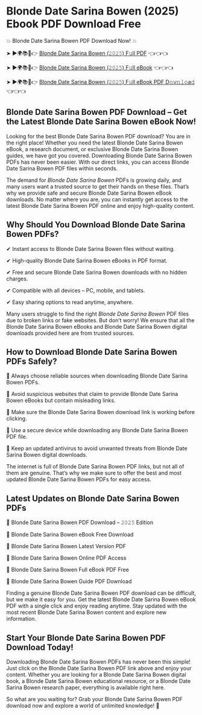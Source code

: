 # Blonde Date Sarina Bowen (2025) Ebook PDF Download Free

💥 Blonde Date Sarina Bowen PDF Download Now! 💥

➤ ►🌍📚📱👉 [Blonde Date Sarina Bowen (𝟸𝟶𝟸𝟻) F𝚞ll PDF](https://getpdf.xyz/blonde-date-sarina-bowen) 👈👈👈


➤ ►🌍📚📱👉 [Blonde Date Sarina Bowen (𝟸𝟶𝟸𝟻) F𝚞ll eBook](https://getpdf.xyz/blonde-date-sarina-bowen) 👈👈👈


➤ ►🌍📚📱👉 [Blonde Date Sarina Bowen (𝟸𝟶𝟸𝟻) F𝚞ll eBook PDF D𝚘𝚠𝚗𝚕𝚘a𝚍](https://getpdf.xyz/blonde-date-sarina-bowen) 👈👈👈


## Blonde Date Sarina Bowen PDF Download – Get the Latest Blonde Date Sarina Bowen eBook Now!

Looking for the best Blonde Date Sarina Bowen PDF download? You are in the right place! Whether you need the latest Blonde Date Sarina Bowen eBook, a research document, or exclusive Blonde Date Sarina Bowen guides, we have got you covered. Downloading Blonde Date Sarina Bowen PDFs has never been easier. With our direct links, you can access Blonde Date Sarina Bowen PDF files within seconds.

The demand for *Blonde Date Sarina Bowen* PDFs is growing daily, and many users want a trusted source to get their hands on these files. That’s why we provide safe and secure Blonde Date Sarina Bowen eBook downloads. No matter where you are, you can instantly get access to the latest Blonde Date Sarina Bowen PDF online and enjoy high-quality content.

## Why Should You Download Blonde Date Sarina Bowen PDFs?

✔ Instant access to Blonde Date Sarina Bowen files without waiting.

✔ High-quality Blonde Date Sarina Bowen eBooks in PDF format.

✔ Free and secure Blonde Date Sarina Bowen downloads with no hidden charges.

✔ Compatible with all devices – PC, mobile, and tablets.

✔ Easy sharing options to read anytime, anywhere.

Many users struggle to find the right *Blonde Date Sarina Bowen* PDF files due to broken links or fake websites. But don’t worry! We ensure that all the Blonde Date Sarina Bowen eBooks and Blonde Date Sarina Bowen digital downloads provided here are from trusted sources.

## How to Download Blonde Date Sarina Bowen PDFs Safely?

📌 Always choose reliable sources when downloading Blonde Date Sarina Bowen PDFs.

📌 Avoid suspicious websites that claim to provide Blonde Date Sarina Bowen eBooks but contain misleading links.

📌 Make sure the Blonde Date Sarina Bowen download link is working before clicking.

📌 Use a secure device while downloading any Blonde Date Sarina Bowen PDF file.

📌 Keep an updated antivirus to avoid unwanted threats from Blonde Date Sarina Bowen digital downloads.

The internet is full of Blonde Date Sarina Bowen PDF links, but not all of them are genuine. That’s why we make sure to offer the best and most updated Blonde Date Sarina Bowen PDFs for easy access.

## Latest Updates on Blonde Date Sarina Bowen PDFs

🔹 Blonde Date Sarina Bowen PDF Download – 𝟸𝟶𝟸𝟻 Edition

🔹 Blonde Date Sarina Bowen eBook Free Download

🔹 Blonde Date Sarina Bowen Latest Version PDF

🔹 Blonde Date Sarina Bowen Online PDF Access

🔹 Blonde Date Sarina Bowen Full eBook PDF Free

🔹 Blonde Date Sarina Bowen Guide PDF Download

Finding a genuine Blonde Date Sarina Bowen PDF download can be difficult, but we make it easy for you. Get the latest Blonde Date Sarina Bowen eBook PDF with a single click and enjoy reading anytime. Stay updated with the most recent Blonde Date Sarina Bowen content and explore new information.

## Start Your Blonde Date Sarina Bowen PDF Download Today!

Downloading Blonde Date Sarina Bowen PDFs has never been this simple! Just click on the Blonde Date Sarina Bowen PDF link above and enjoy your content. Whether you are looking for a Blonde Date Sarina Bowen digital book, a Blonde Date Sarina Bowen educational resource, or a Blonde Date Sarina Bowen research paper, everything is available right here.

So what are you waiting for? Grab your Blonde Date Sarina Bowen PDF download now and explore a world of unlimited knowledge! 🚀